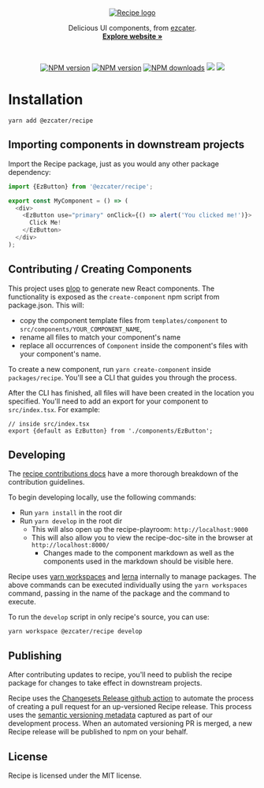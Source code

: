 <br>

<p align="center">
  <a href="https://ezcater.github.io/recipe/">
    <img src="https://user-images.githubusercontent.com/109814/82938935-8e390600-9f60-11ea-8526-c5c8471d642e.png" alt="Recipe logo" />
  </a>
</p>

<p align="center">
  Delicious UI components, from <a href="https://www.ezcater.com/">ezcater</a>.
  <br>
  <a href="https://ezcater.github.io/recipe/"><strong>Explore website »</strong></a>
</p>

<br>

<p align="center">
  <a href="https://npmjs.org/package/@ezcater/recipe"><img alt="NPM version" src="https://img.shields.io/npm/v/@ezcater/recipe.svg" /></a>
  <a href="https://npmjs.org/package/@ezcater/recipe"><img alt="NPM version" src="https://img.shields.io/bundlephobia/minzip/@ezcater/recipe" /></a>
  <a href="https://npmjs.org/package/@ezcater/recipe"><img alt="NPM downloads" src="https://img.shields.io/npm/dm/@ezcater/recipe.svg"></a>
  <a href="https://codeclimate.com/repos/5c12979fd73e384386005c4c/maintainability"><img src="https://api.codeclimate.com/v1/badges/2497a885426f04568739/maintainability" /></a>
  <a href="https://codeclimate.com/repos/5c12979fd73e384386005c4c/test_coverage"><img src="https://api.codeclimate.com/v1/badges/2497a885426f04568739/test_coverage" /></a>
</p>

# Installation

```
yarn add @ezcater/recipe
```

## Importing components in downstream projects

Import the Recipe package, just as you would any other package dependency:

```js
import {EzButton} from '@ezcater/recipe';

export const MyComponent = () => (
  <div>
    <EzButton use="primary" onClick={() => alert('You clicked me!')}>
      Click Me!
    </EzButton>
  </div>
);
```

## Contributing / Creating Components

This project uses [plop](https://www.npmjs.com/package/plop) to generate new React components. The functionality is exposed as the `create-component` npm script from package.json. This will:

- copy the component template files from `templates/component` to `src/components/YOUR_COMPONENT_NAME`,
- rename all files to match your component's name
- replace all occurrences of `Component` inside the component's files with your component's name.

To create a new component, run `yarn create-component` inside `packages/recipe`. You'll see a CLI that guides you through the process.

After the CLI has finished, all files will have been created in the location you specified. You'll need to add an export for your component to `src/index.tsx`. For example:

```tsx
// inside src/index.tsx
export {default as EzButton} from './components/EzButton';
```

## Developing

The [recipe contributions docs](https://ezcater.github.io/recipe/guides/contributing) have a more thorough breakdown of the contribution guidelines.

To begin developing locally, use the following commands:

- Run `yarn install` in the root dir
- Run `yarn develop` in the root dir
  - This will also open up the recipe-playroom: `http://localhost:9000`
  - This will also allow you to view the recipe-doc-site in the browser at `http://localhost:8000/`
    - Changes made to the component markdown as well as the components used in the markdown should be visible here.

Recipe uses [yarn workspaces](https://classic.yarnpkg.com/lang/en/docs/workspaces/) and [lerna](https://lerna.js.org/) internally to manage packages. The above commands can be executed individually using the `yarn workspaces` command, passing in the name of the package and the command to execute.

To run the `develop` script in only recipe's source, you can use:

```term
yarn workspace @ezcater/recipe develop
```

## Publishing

After contributing updates to recipe, you'll need to publish the recipe package for changes to take effect in downstream projects.

Recipe uses the [Changesets Release github action](https://github.com/changesets/action) to automate the process of creating a pull request for an up-versioned Recipe release. This process uses the [semantic versioning metadata](#following-semantic-versioning) captured as part of our development process. When an automated versioning PR is merged, a new Recipe release will be published to npm on your behalf.

## License

Recipe is licensed under the MIT license.
